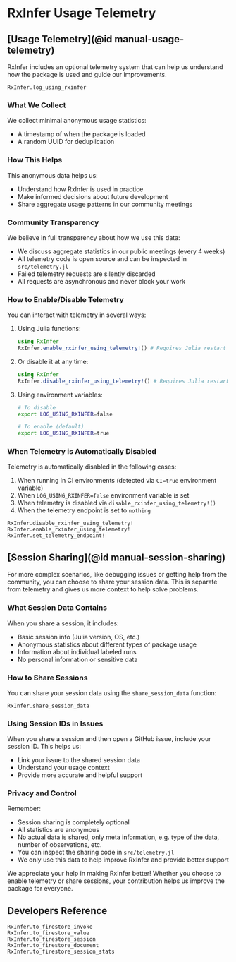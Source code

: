 # RxInfer Usage Telemetry

## [Usage Telemetry](@id manual-usage-telemetry)

RxInfer includes an optional telemetry system that can help us understand how the package is used and guide our improvements. 

```@docs
RxInfer.log_using_rxinfer
```

### What We Collect

We collect minimal anonymous usage statistics:
- A timestamp of when the package is loaded
- A random UUID for deduplication

### How This Helps

This anonymous data helps us:
- Understand how RxInfer is used in practice
- Make informed decisions about future development
- Share aggregate usage patterns in our community meetings

### Community Transparency

We believe in full transparency about how we use this data:
- We discuss aggregate statistics in our public meetings (every 4 weeks)
- All telemetry code is open source and can be inspected in `src/telemetry.jl`
- Failed telemetry requests are silently discarded
- All requests are asynchronous and never block your work

### How to Enable/Disable Telemetry

You can interact with telemetry in several ways:

1. Using Julia functions:
   ```julia
   using RxInfer
   RxInfer.enable_rxinfer_using_telemetry!() # Requires Julia restart
   ```

2. Or disable it at any time:
   ```julia
   using RxInfer
   RxInfer.disable_rxinfer_using_telemetry!() # Requires Julia restart
   ```

3. Using environment variables:
   ```bash
   # To disable
   export LOG_USING_RXINFER=false
   
   # To enable (default)
   export LOG_USING_RXINFER=true
   ```

### When Telemetry is Automatically Disabled

Telemetry is automatically disabled in the following cases:
1. When running in CI environments (detected via `CI=true` environment variable)
2. When `LOG_USING_RXINFER=false` environment variable is set
3. When telemetry is disabled via `disable_rxinfer_using_telemetry!()`
4. When the telemetry endpoint is set to `nothing`

```@docs 
RxInfer.disable_rxinfer_using_telemetry!
RxInfer.enable_rxinfer_using_telemetry!
RxInfer.set_telemetry_endpoint!
```

## [Session Sharing](@id manual-session-sharing)

For more complex scenarios, like debugging issues or getting help from the community, you can choose to share your session data. This is separate from telemetry and gives us more context to help solve problems.

### What Session Data Contains

When you share a session, it includes:
- Basic session info (Julia version, OS, etc.)
- Anonymous statistics about different types of package usage
- Information about individual labeled runs
- No personal information or sensitive data

### How to Share Sessions

You can share your session data using the `share_session_data` function:

```@docs
RxInfer.share_session_data
```

### Using Session IDs in Issues

When you share a session and then open a GitHub issue, include your session ID. This helps us:
- Link your issue to the shared session data
- Understand your usage context
- Provide more accurate and helpful support

### Privacy and Control

Remember:
- Session sharing is completely optional
- All statistics are anonymous
- No actual data is shared, only meta information, e.g. type of the data, number of observations, etc.
- You can inspect the sharing code in `src/telemetry.jl`
- We only use this data to help improve RxInfer and provide better support

We appreciate your help in making RxInfer better! Whether you choose to enable telemetry or share sessions, your contribution helps us improve the package for everyone.

## Developers Reference 

```@docs
RxInfer.to_firestore_invoke
RxInfer.to_firestore_value
RxInfer.to_firestore_session
RxInfer.to_firestore_document
RxInfer.to_firestore_session_stats
```